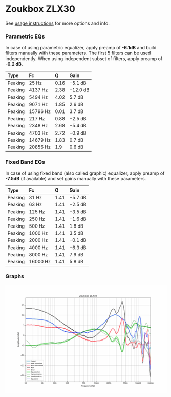 # Zoukbox ZLX30
See [usage instructions](https://github.com/jaakkopasanen/AutoEq#usage) for more options and info.

### Parametric EQs
In case of using parametric equalizer, apply preamp of **-6.1dB** and build filters manually
with these parameters. The first 5 filters can be used independently.
When using independent subset of filters, apply preamp of **-6.2 dB**.

| Type    | Fc       |    Q | Gain     |
|:--------|:---------|:-----|:---------|
| Peaking | 25 Hz    | 0.16 | -5.1 dB  |
| Peaking | 4137 Hz  | 2.38 | -12.0 dB |
| Peaking | 5494 Hz  | 4.02 | 5.7 dB   |
| Peaking | 9071 Hz  | 1.85 | 2.6 dB   |
| Peaking | 15796 Hz | 0.01 | 3.7 dB   |
| Peaking | 217 Hz   | 0.88 | -2.5 dB  |
| Peaking | 2348 Hz  | 2.68 | -5.4 dB  |
| Peaking | 4703 Hz  | 2.72 | -0.9 dB  |
| Peaking | 14679 Hz | 1.83 | 0.7 dB   |
| Peaking | 20856 Hz | 1.9  | 0.6 dB   |

### Fixed Band EQs
In case of using fixed band (also called graphic) equalizer, apply preamp of **-7.5dB**
(if available) and set gains manually with these parameters.

| Type    | Fc       |    Q | Gain    |
|:--------|:---------|:-----|:--------|
| Peaking | 31 Hz    | 1.41 | -5.7 dB |
| Peaking | 63 Hz    | 1.41 | -2.5 dB |
| Peaking | 125 Hz   | 1.41 | -3.5 dB |
| Peaking | 250 Hz   | 1.41 | -1.6 dB |
| Peaking | 500 Hz   | 1.41 | 1.8 dB  |
| Peaking | 1000 Hz  | 1.41 | 3.5 dB  |
| Peaking | 2000 Hz  | 1.41 | -0.1 dB |
| Peaking | 4000 Hz  | 1.41 | -6.3 dB |
| Peaking | 8000 Hz  | 1.41 | 7.9 dB  |
| Peaking | 16000 Hz | 1.41 | 5.8 dB  |

### Graphs
![](./Zoukbox%20ZLX30.png)